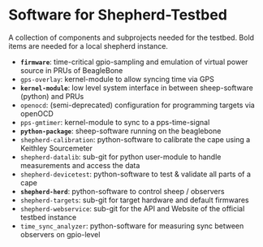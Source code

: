 # Software for Shepherd-Testbed

A collection of components and subprojects needed for the testbed. Bold items are needed for a local shepherd instance.

- **`firmware`**: time-critical gpio-sampling and emulation of virtual power source in PRUs of BeagleBone
- `gps-overlay`: kernel-module to allow syncing time via GPS
- **`kernel-module`**: low level system interface in between sheep-software (python) and PRUs
- `openocd`: (semi-deprecated) configuration for programming targets via openOCD
- `pps-gmtimer`: kernel-module to sync to a pps-time-signal
- **`python-package`**: sheep-software running on the beaglebone
- `shepherd-calibration`: python-software to calibrate the cape using a Keithley Sourcemeter
- `shepherd-datalib`: sub-git for python user-module to handle measurements and access the data
- `shepherd-devicetest`: python-software to test & validate all parts of a cape
- **`shepherd-herd`**: python-software to control sheep / observers
- `shepherd-targets`: sub-git for target hardware and default firmwares
- `shepherd-webservice`: sub-git for the API and Website of the official testbed instance
- `time_sync_analyzer`: python-software for measuring sync between observers on gpio-level
